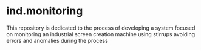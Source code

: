 # ind.monitoring
This repository is dedicated to the process of developing a system focused on monitoring an industrial screen creation machine using stirrups avoiding errors and anomalies during the process
